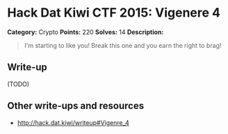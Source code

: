 # Hack Dat Kiwi CTF 2015: Vigenere 4

**Category:** Crypto
**Points:** 220
**Solves:** 14
**Description:**

> I'm starting to like you! Break this one and you earn the right to brag!


## Write-up

(TODO)

## Other write-ups and resources

* <http://hack.dat.kiwi/writeup#Vigenre_4>
